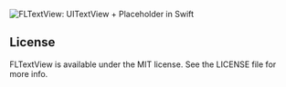 ![FLTextView: UITextView + Placeholder in Swift](https://raw.githubusercontent.com/freeletics/FLTextView/assets/freeletics.png)

## License

FLTextView is available under the MIT license. See the LICENSE file for more info.
